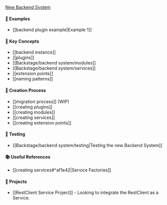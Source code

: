 [New Backend System](https://backstage.io/docs/plugins/new-backend-system/)

#### 📕 Examples
- [[backend plugin example|Example 1]]

#### 🔑 Key Concepts
- [[backend instance]]
- [[plugins]]
- [[Backstage/backend system/modules]]
- [[Backstage/backend system/services]]
- [[extension points]]
- [[naming patterns]]

#### 🎨 Creation Process
- [[migration process]] (WIP)
- [[creating plugins]]
- [[creating modules]]
- [[creating services]]
- [[creating extension points]]

#### 🧪 Testing
- [[Backstage/backend system/testing|Testing the new Backend System]]

#### 📚 Useful References
- [[creating services#^af1e42|Service Factories]]

#### 🔬 Projects
- [[RestClient Service Project]] - Looking to integrate the RestClient as a Service.


